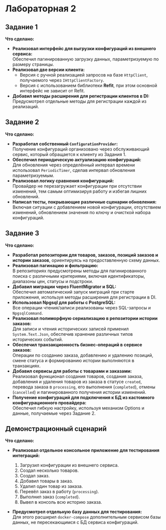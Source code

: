 # Лабораторная 2

## Задание 1

**Что сделано:**
- **Реализовал интерфейс для выгрузки конфигураций из внешнего сервиса:**  
  Обеспечил пагинированную загрузку данных, параметризуемую по размеру страницы.
- **Реализовал две версии клиента:**
  - Версия с ручной реализацией запросов на базе `HttpClient`, получаемого через `IHttpClientFactory`.
  - Версия с использованием библиотеки **Refit**, при этом основной интерфейс не зависит от Refit.
- **Добавил методы расширения для регистрации клиентов в DI:**  
  Предусмотрел отдельные методы для регистрации каждой из реализаций.

## Задание 2

**Что сделано:**
- **Разработал собственный `ConfigurationProvider`:**  
  Получение конфигураций организовано через обслуживающий сервис, который обращается к клиенту из Задания 1.
- **Обеспечил периодическую актуализацию конфигураций:**  
  Для обновления через определённый интервал времени использовал `PeriodicTimer`, сделав интервал обновления параметризуемым.
- **Реализовал логику сравнения конфигураций:**  
  Провайдер не перезагружает конфигурации при отсутствии изменений, тем самым оптимизируя работу и избегая лишних обновлений.
- **Написал тесты, покрывающие различные сценарии обновления:**  
  Включая ситуации с добавлением новой конфигурации, отсутствием изменений, обновлением значения по ключу и очисткой набора конфигураций.

## Задание 3

**Что сделано:**
- **Разработал репозитории для товаров, заказов, позиций заказов и истории заказов**, ориентируясь на предоставленную схему данных.
- **Реализовал пагинацию и фильтрацию:**  
  В репозиториях предусмотрены методы для пагинированного поиска с различными критериями, включая идентификаторы, диапазоны цен, статусы и подстроки.
- **Добавил миграции через FluentMigrator и SQL:**  
  Обеспечил автоматический запуск миграций при старте приложения, используя методы расширения для регистрации в DI.
- **Использовал Npgsql для работы с PostgreSQL:**  
  Все операции чтения/записи реализованы через SQL-запросы и `NpgsqlCommand`.
- **Реализовал полиморфную сериализацию в репозитории истории заказов:**  
  Для записи и чтения исторических записей применил `System.Text.Json`, обеспечив хранение различных типов исторических событий.
- **Обеспечил транзакционность бизнес-операций в сервисе заказов:**  
  Операции по созданию заказа, добавлению и удалению позиций, смене статуса и формированию истории выполняются в транзакциях.
- **Добавил сервисы для работы с товарами и заказами:**  
  Реализовал функционал создания товаров, создания заказа, добавления и удаления товаров из заказа в статусе `created`, перевода заказа в `processing`, его выполнения (`completed`), отмены (`cancelled`) и пагинированного получения истории изменений.
- **Получение конфигураций для подключения к БД из кастомного конфигурационного провайдера:**  
  Обеспечил гибкую настройку, используя механизм Options и данные, получаемые через Задание 2.

## Демонстрационный сценарий

**Что сделано:**
- **Реализовал отдельное консольное приложение для тестирования интеграций:**
  1. Загрузил конфигурации из внешнего сервиса.
  2. Создал несколько товаров.
  3. Создал заказ.
  4. Добавил товары в заказ.
  5. Удалил один товар из заказа.
  6. Перевёл заказ в работу (`processing`).
  7. Выполнил заказ (`completed`).
  8. Вывел в консоль всю историю заказа.
  
- **Предусмотрел отдельную базу данных для тестирования:**  
  Для этого расширил `docker-compose` дополнительным сервисом базы данных, не пересекающимся с БД сервиса конфигураций.

